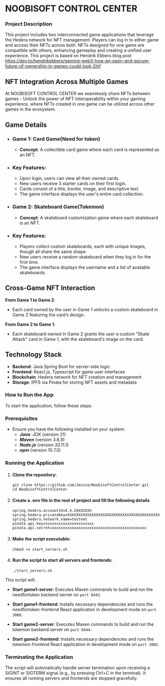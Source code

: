 # NOOBISOFT CONTROL CENTER

### Project Description

This project includes two interconnected game applications that leverage the Hedera
network for NFT management. Players can log in to either game and access their NFTs
across both. NFTs designed for one game are compatible with others, enhancing gameplay
and creating a unified user experience. This project is based on Hendrik Ebbers blog post
https://dev.to/hendrikebbers/gaming-web3-how-an-open-and-secure-future-of-ownership-in-games-could-look-2ihf

## NFT Integration Across Multiple Games

At NOOBISOFT CONTROL CENTER we seamlessly share NFTs between games - Unlock the power of NFT interoperability within your gaming experience, where NFTs created in one game can be utilized across other games in the ecosystem.

## Game Details

- ### Game 1: Card Game(Need for token)

  - **Concept**: A collectible card game where each card is represented as an NFT.

- ### Key Features:
  - Upon login, users can view all their owned cards.
  - New users receive 3 starter cards on their first login.
  - Cards consist of a title, border, image, and descriptive text.
  - The game interface displays the user's entire card collection.

* ### Game 2: Skateboard Game(Tokemon)

  - **Concept**: A skateboard customization game where each skateboard is an NFT.

- ### Key Features:
  - Players collect custom skateboards, each with unique images, though all share the same shape.
  - New users receive a random skateboard when they log in for the first time.
  - The game interface displays the username and a list of available skateboards.

## Cross-Game NFT Interaction

**From Game 1 to Game 2**:

- Each card owned by the user in Game 1 unlocks a custom skateboard in Game 2 featuring the card’s design.

**From Game 2 to Game 1**:

- Each skateboard owned in Game 2 grants the user a custom "Skate Attack" card in Game 1, with the skateboard's image on the card.

## Technology Stack

- **Backend**: Java Spring Boot for server-side logic
- **Frontend**: React.js, Typescript for game user interfaces
- **Blockchain**: Hedera network for NFT creation and management
- **Storage**: IPFS via Pinata for storing NFT assets and metadata

### How to Run the App

To start the application, follow these steps:

### Prerequisites

- Ensure you have the following installed on your system:
  - **_Java_** :JDK (version 21)
  - **_Maven_** (version 3.8.9)
  - **_Node.js_** (version 20.11.1)
  - **_npm_** (version 10.7.0)

### Running the Application

1.  #### Clone the repository:

        git clone https://github.com/Jexsie/NoobisoftControlCenter.git
        cd NoobisoftControlCenter

2.  #### Create a .env file in the root of project and fill the following details

        spring.hedera.accountId=X.X.XXXXXXXX
        spring.hedera.privateKey=XXXXXXXXXXXXXXXXXXXXXXXXXXXXXXXXXXXXXXXXXXXXXXXXXXXX
        spring.hedera.network.name=testnet
        pinata.api.key=xxxxxxxxxxxxxxxxxxxxxx
        pinata.api.secret=xxxxxxxxxxxxxxxxxxxxxxxxxxxxxxxxxxxxxxxxxxx
3.  #### Make the script executable:

        chmod +x start_servers.sh

4.  #### Run the script to start all servers and frontends:
        ./start_servers.sh

This script will:

- **Start game1-server**: Executes Maven commands to build and run the needfortoken backend server on `port 8443`.

- **Start game1-frontend**: Installs necessary dependencies and runs the needfortoken-frontend React application in development mode on `port 3000`.

- **Start game2-server**: Executes Maven commands to build and run the tokemon backend server on `port 8444`.

- **Start game2-frontend**: Installs necessary dependencies and runs the tokemon-frontend React application in development mode on `port 3002`.

### Terminating the Application

The script will automatically handle server termination upon receiving a SIGINT or
SIGTERM signal (e.g., by pressing Ctrl+C in the terminal). It ensures all running servers
and frontends are stopped gracefully.
